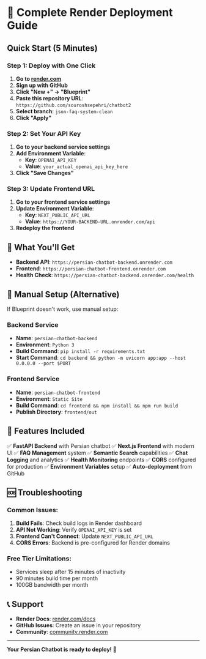 # 🚀 Complete Render Deployment Guide

## Quick Start (5 Minutes)

### Step 1: Deploy with One Click
1. **Go to [render.com](https://render.com)**
2. **Sign up with GitHub**
3. **Click "New +" → "Blueprint"**
4. **Paste this repository URL**: `https://github.com/souroshsepehri/chatbot2`
5. **Select branch**: `json-faq-system-clean`
6. **Click "Apply"**

### Step 2: Set Your API Key
1. **Go to your backend service settings**
2. **Add Environment Variable**:
   - **Key**: `OPENAI_API_KEY`
   - **Value**: `your_actual_openai_api_key_here`
3. **Click "Save Changes"**

### Step 3: Update Frontend URL
1. **Go to your frontend service settings**
2. **Update Environment Variable**:
   - **Key**: `NEXT_PUBLIC_API_URL`
   - **Value**: `https://YOUR-BACKEND-URL.onrender.com/api`
3. **Redeploy the frontend**

## 🎯 What You'll Get

- **Backend API**: `https://persian-chatbot-backend.onrender.com`
- **Frontend**: `https://persian-chatbot-frontend.onrender.com`
- **Health Check**: `https://persian-chatbot-backend.onrender.com/health`

## 🔧 Manual Setup (Alternative)

If Blueprint doesn't work, use manual setup:

### Backend Service
- **Name**: `persian-chatbot-backend`
- **Environment**: `Python 3`
- **Build Command**: `pip install -r requirements.txt`
- **Start Command**: `cd backend && python -m uvicorn app:app --host 0.0.0.0 --port $PORT`

### Frontend Service
- **Name**: `persian-chatbot-frontend`
- **Environment**: `Static Site`
- **Build Command**: `cd frontend && npm install && npm run build`
- **Publish Directory**: `frontend/out`

## 🌟 Features Included

✅ **FastAPI Backend** with Persian chatbot
✅ **Next.js Frontend** with modern UI
✅ **FAQ Management** system
✅ **Semantic Search** capabilities
✅ **Chat Logging** and analytics
✅ **Health Monitoring** endpoints
✅ **CORS** configured for production
✅ **Environment Variables** setup
✅ **Auto-deployment** from GitHub

## 🆘 Troubleshooting

### Common Issues:

1. **Build Fails**: Check build logs in Render dashboard
2. **API Not Working**: Verify `OPENAI_API_KEY` is set
3. **Frontend Can't Connect**: Update `NEXT_PUBLIC_API_URL`
4. **CORS Errors**: Backend is pre-configured for Render domains

### Free Tier Limitations:
- Services sleep after 15 minutes of inactivity
- 90 minutes build time per month
- 100GB bandwidth per month

## 📞 Support

- **Render Docs**: [render.com/docs](https://render.com/docs)
- **GitHub Issues**: Create an issue in your repository
- **Community**: [community.render.com](https://community.render.com)

---

**Your Persian Chatbot is ready to deploy! 🎉**
